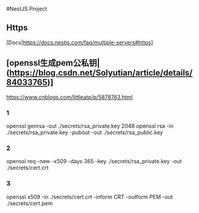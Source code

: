 #NestJS Project
## Https
[Docs|https://docs.nestjs.com/faq/multiple-servers#https]

## [openssl生成pem公私钥|(https://blog.csdn.net/Solyutian/article/details/84033765)]
https://www.cnblogs.com/littleatp/p/5878763.html
### 1
openssl genrsa -out ./secrets/rsa_private.key 2048
openssl rsa -in ./secrets/rsa_private.key -pubout -out ./secrets/rsa_public.key

### 2
openssl req -new -x509 -days 365 -key ./secrets/rsa_private.key -out ./secrets/cert.crt


### 3
openssl x509 -in ./secrets/cert.crt -inform CRT -outform PEM -out ./secrets/cert.pem

